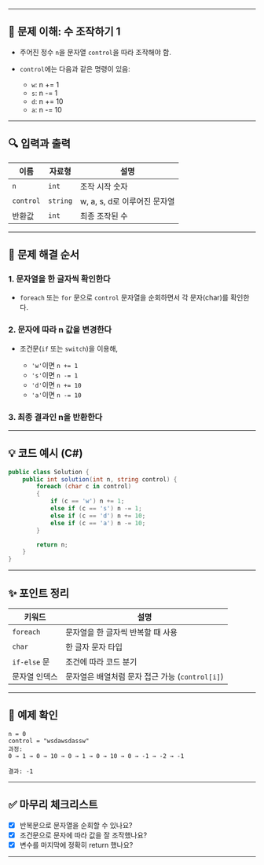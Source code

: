 
---

## 🧠 문제 이해: 수 조작하기 1

* 주어진 정수 `n`을 문자열 `control`을 따라 조작해야 함.
* `control`에는 다음과 같은 명령이 있음:

  * `w`: n += 1
  * `s`: n -= 1
  * `d`: n += 10
  * `a`: n -= 10

---

## 🔍 입력과 출력

| 이름        | 자료형      | 설명                   |
| --------- | -------- | -------------------- |
| `n`       | `int`    | 조작 시작 숫자             |
| `control` | `string` | w, a, s, d로 이루어진 문자열 |
| 반환값       | `int`    | 최종 조작된 수             |

---

## 🧩 문제 해결 순서

### 1. **문자열을 한 글자씩 확인한다**

* `foreach` 또는 `for` 문으로 `control` 문자열을 순회하면서 각 문자(char)를 확인한다.

### 2. **문자에 따라 n 값을 변경한다**

* 조건문(`if` 또는 `switch`)을 이용해,

  * `'w'`이면 `n += 1`
  * `'s'`이면 `n -= 1`
  * `'d'`이면 `n += 10`
  * `'a'`이면 `n -= 10`

### 3. **최종 결과인 n을 반환한다**

---

## 💡 코드 예시 (C#)

```csharp
public class Solution {
    public int solution(int n, string control) {
        foreach (char c in control)
        {
            if (c == 'w') n += 1;
            else if (c == 's') n -= 1;
            else if (c == 'd') n += 10;
            else if (c == 'a') n -= 10;
        }

        return n;
    }
}
```

---

## ✨ 포인트 정리

| 키워드         | 설명                                |
| ----------- | --------------------------------- |
| `foreach`   | 문자열을 한 글자씩 반복할 때 사용               |
| `char`      | 한 글자 문자 타입                        |
| `if-else` 문 | 조건에 따라 코드 분기                      |
| 문자열 인덱스     | 문자열은 배열처럼 문자 접근 가능 (`control[i]`) |

---

## 🔁 예제 확인

```text
n = 0
control = "wsdawsdassw"
과정:
0 → 1 → 0 → 10 → 0 → 1 → 0 → 10 → 0 → -1 → -2 → -1

결과: -1
```

---

## ✅ 마무리 체크리스트

* [x] 반복문으로 문자열을 순회할 수 있나요?
* [x] 조건문으로 문자에 따라 값을 잘 조작했나요?
* [x] 변수를 마지막에 정확히 return 했나요?

---
